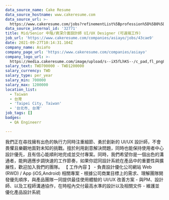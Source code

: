 ```yaml
---
data_source_name: Cake Resume
data_source_hostname: www.cakeresume.com
data_source_url: >-
  https://www.cakeresume.com/jobs?refinementList%5Bprofession%5D%5B0%5D=engineering_qa-engineer&refinementList%5Bsalary_currency%5D=TWD&range%5Bsalary_range%5D%5Bmin%5D=800096
data_source_internal_id: '32771'
title: Mid/Senior 中階/資深介面設計師 UI/UX Designer (可遠端工作)
job_url: 'https://www.cakeresume.com/companies/asiayo/jobs/43cae9'
date: 2021-09-27T10:14:31.104Z
company_name: AsiaYo
company_page_url: 'https://www.cakeresume.com/companies/asiayo'
company_logo_url: >-
  https://media.cakeresume.com/image/upload/s--iX5fLhKS--/c_pad,fl_png8,h_200,w_200/v1615457959/ebd5fdfpgtabrmieoidu.png
salary_text: TWD700000 - TWD1200000
salary_currency: TWD
salary_type: per_year
salary_min: 700000
salary_max: 1200000
location_list:
  - Taiwan
  - 台灣
  - 'Taipei City, Taiwan'
  - '台北市, 台灣'
job_tags: []
badges:
  - QA Engineerr

---
```


我們正在尋找擁有出色的執行力同時注重細節、勇於創新的 UI/UX 設計師，不會畏懼且樂觀地面對未知的挑戰。擅於利用創意解決問題，同時也能保持使用者中心設計優先，且有信心能順利地完成並交付專案。同時，我們希望你是一個出色的溝通者，能夠適應步調快速的工作節奏，如果你認同設計系統在產品中的重要性與擴展性，歡迎加入我們的團隊。 【 工作內容 】 - 負責設計優化公司網站 Web (RWD) / App (iOS,Android) 相關專案 - 根據公司商業目標上的需求、理解團隊開發優先順序，與產品團隊一同提供最佳使用體驗的 UI/UX 改善方案 - 與PM、設計師、以及工程師溝通協作，在時程內交付最高水準的設計以及相關文件 - 維護並優化產品設計系統